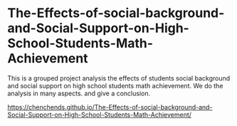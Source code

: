 # The-Effects-of-social-background-and-Social-Support-on-High-School-Students-Math-Achievement
This is a grouped project analysis the effects of students social background and social support on high school students math achievement. We do the analysis in many aspects. and give a conclusion. 




https://chenchends.github.io/The-Effects-of-social-background-and-Social-Support-on-High-School-Students-Math-Achievement/
